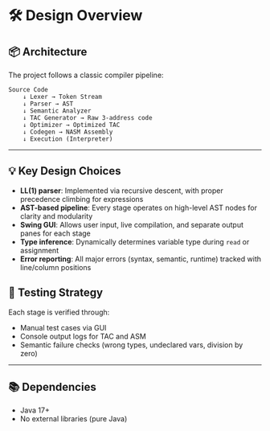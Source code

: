# 🛠 Design Overview

## 📦 Architecture

The project follows a classic compiler pipeline:

```text
Source Code
    ↓ Lexer → Token Stream
    ↓ Parser → AST
    ↓ Semantic Analyzer
    ↓ TAC Generator → Raw 3-address code
    ↓ Optimizer → Optimized TAC
    ↓ Codegen → NASM Assembly
    ↓ Execution (Interpreter)
```

---

## 💡 Key Design Choices

- **LL(1) parser**: Implemented via recursive descent, with proper precedence climbing for expressions
- **AST-based pipeline**: Every stage operates on high-level AST nodes for clarity and modularity
- **Swing GUI**: Allows user input, live compilation, and separate output panes for each stage
- **Type inference**: Dynamically determines variable type during `read` or assignment
- **Error reporting**: All major errors (syntax, semantic, runtime) tracked with line/column positions

## 🧪 Testing Strategy

Each stage is verified through:
- Manual test cases via GUI
- Console output logs for TAC and ASM
- Semantic failure checks (wrong types, undeclared vars, division by zero)

---

## 📚 Dependencies

- Java 17+
- No external libraries (pure Java)